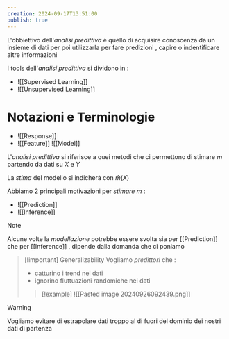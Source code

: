 ```yaml
---
creation: 2024-09-17T13:51:00
publish: true
---
```


L'obbiettivo dell'*analisi predittiva* è quello di acquisire conoscenza da un insieme di dati per poi utilizzarla per fare predizioni , capire o indentificare altre informazioni

I tools dell'*analisi predittiva* si dividono in : 
+ ![[Supervised Learning]]
+ ![[Unsupervised Learning]]
# Notazioni e Terminologie

+ ![[Response]]
+ ![[Feature]]
![[Model]]

L'*analisi predittiva* si riferisce a quei metodi che ci permettono di stimare $m$ partendo da dati su $X$ e $Y$ 

La *stima* del modello si indicherà con $\widehat m(X)$

Abbiamo 2 principali motivazioni per *stimare* $m$ :
+ ![[Prediction]]
+ ![[Inference]]
>[!note] 
>Alcune volte la *modellazione* potrebbe essere svolta sia per [[Prediction]] che per [[Inference]] , dipende dalla domanda che ci poniamo 

>[!important] Generalizability
>Vogliamo *predittori* che :
>+ catturino i trend nei dati
>+ ignorino fluttuazioni randomiche nei dati
>>[!example] 
>>![[Pasted image 20240926092439.png]]

>[!warning] 
>Vogliamo evitare di estrapolare dati troppo al di fuori del dominio dei nostri dati di partenza

